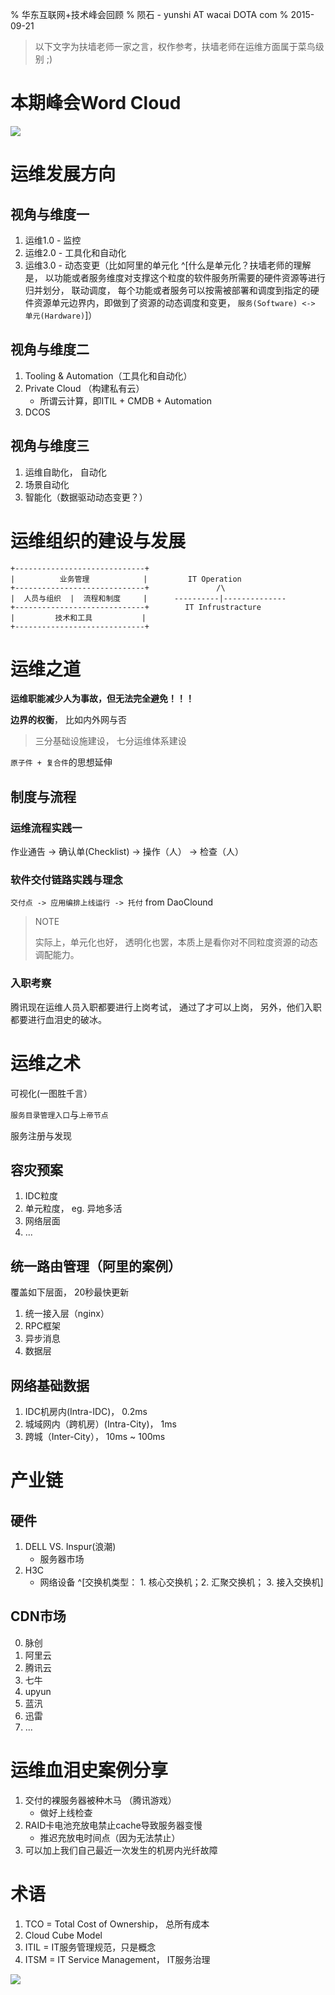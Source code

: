 % 华东互联网+技术峰会回顾
% 陨石 - yunshi AT wacai DOTA com
% 2015-09-21

> 以下文字为扶墙老师一家之言，权作参考，扶墙老师在运维方面属于菜鸟级别 ;)

# 本期峰会Word Cloud

![](images/zhoushan-ops-word-cloud.png)


# 运维发展方向

## 视角与维度一

1. 运维1.0 - 监控
2. 运维2.0 - 工具化和自动化
3. 运维3.0 - 动态变更（比如阿里的单元化 ^[什么是单元化？扶墙老师的理解是， 以功能或者服务维度对支撑这个粒度的软件服务所需要的硬件资源等进行归并划分， 联动调度， 每个功能或者服务可以按需被部署和调度到指定的硬件资源单元边界内，即做到了资源的动态调度和变更， `服务(Software) <-> 单元(Hardware)`]）

## 视角与维度二

1. Tooling & Automation（工具化和自动化）
2. Private Cloud （构建私有云）
	- 所谓云计算，即ITIL + CMDB + Automation
3. DCOS 

## 视角与维度三

1. 运维自助化， 自动化
2. 场景自动化
3. 智能化（数据驱动动态变更？）



# 运维组织的建设与发展


~~~
+-----------------------------+
|          业务管理            |         IT Operation
+-----------------------------+               /\
|  人员与组织  |  流程和制度     |      ----------|--------------
+-----------------------------+        IT Infrustracture
|         技术和工具           |           
+-----------------------------+
~~~



# 运维之道

**运维职能减少人为事故，但无法完全避免！！！**


**边界的权衡**， 比如内外网与否

> 三分基础设施建设， 七分运维体系建设

`原子件 + 复合件`的思想延伸




## 制度与流程

### 运维流程实践一

作业通告 -> 确认单(Checklist) -> 操作（人） -> 检查（人）

### 软件交付链路实践与理念

`交付点 -> 应用编排上线运行 -> 托付` from DaoClound

> NOTE
> 
> 实际上，单元化也好， 透明化也罢，本质上是看你对不同粒度资源的动态调配能力。

### 入职考察

腾讯现在运维人员入职都要进行上岗考试， 通过了才可以上岗， 另外，他们入职都要进行血泪史的破冰。


# 运维之术

可视化(一图胜千言）

`服务目录管理入口`与`上帝节点`

服务注册与发现


## 容灾预案

1. IDC粒度
2. 单元粒度， eg. 异地多活
3. 网络层面
4. ...

## 统一路由管理（阿里的案例）

覆盖如下层面， 20秒最快更新

1. 统一接入层（nginx）
2. RPC框架
3. 异步消息
4. 数据层


## 网络基础数据

1. IDC机房内(Intra-IDC)， 0.2ms
2. 城域网内（跨机房）(Intra-City)， 1ms
3. 跨城（Inter-City）， 10ms ~ 100ms


# 产业链

## 硬件

1. DELL VS. Inspur(浪潮) 
	- 服务器市场
2. H3C
	- 网络设备 ^[交换机类型： 1. 核心交换机；2. 汇聚交换机； 3. 接入交换机]



## CDN市场

0. 脉创
1. 阿里云
2. 腾讯云
3. 七牛
4. upyun
5. 蓝汛
6. 迅雷
7. ...

# 运维血泪史案例分享

1. 交付的裸服务器被种木马 （腾讯游戏）
	- 做好上线检查
2. RAID卡电池充放电禁止cache导致服务器变慢
	- 推迟充放电时间点（因为无法禁止）
3. 可以加上我们自己最近一次发生的机房内光纤故障


# 术语

1. TCO = Total Cost of Ownership， 总所有成本
2. Cloud Cube Model
3. ITIL = IT服务管理规范，只是概念
4. ITSM = IT Service Management， IT服务治理



![](images/zhoushan.JPG)



